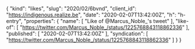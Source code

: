 {
  "kind": "likes",
  "slug": "2020/02/6bvnd",
  "client_id": "https://indigenous.realize.be",
  "date": "2020-02-07T13:42:00Z",
  "h": "h-entry",
  "properties": {
    "name": [
      "Like of @Marcus_Noble_'s tweet"
    ],
    "like-of": [
      "https://twitter.com/Marcus_Noble_/status/1225768843118862336"
    ],
    "published": [
      "2020-02-07T13:42:00Z"
    ],
    "syndication": [
      "https://twitter.com/Marcus_Noble_/status/1225768843118862336"
    ]
  }
}
